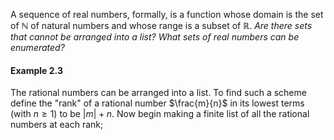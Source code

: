 A sequence of real numbers, formally, is a function whose domain is the set of $\mathbb{N}$ of natural numbers and whose range is a subset of $\mathbb{R}$. _Are there sets that cannot be arranged into a list? What sets of real numbers can be enumerated?_

#### Example 2.3

The rational numbers can be arranged into a list. To find such a scheme define the "rank" of a rational number $\frac{m}{n}$ in its lowest terms (with $n \ge 1$) to be $|m|+n$. Now begin making a finite list of all the rational numbers at each rank;
 
